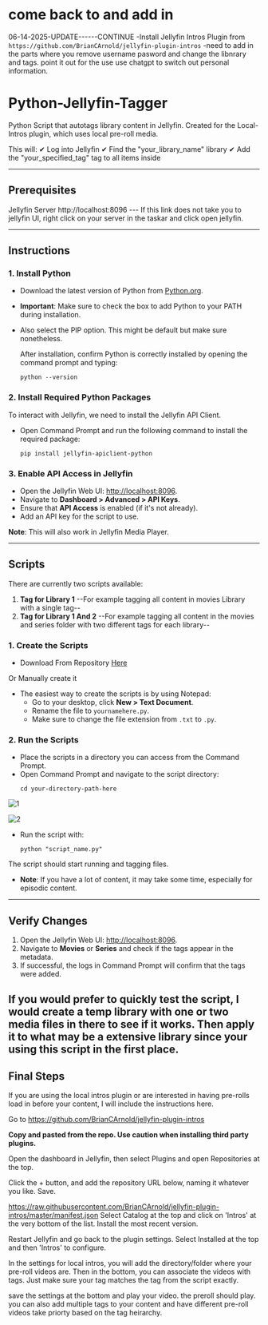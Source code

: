 # come back to and add in
06-14-2025-UPDATE------CONTINUE
-Install Jellyfin Intros Plugin from `https://github.com/BrianCArnold/jellyfin-plugin-intros`
-need to add in the parts where you remove username pasword and change the libnrary and tags. point it out for the use use chatgpt to switch out personal information.

# Python-Jellyfin-Tagger

Python Script that autotags library content in Jellyfin. Created for the Local-Intros plugin, which uses local pre-roll media.

This will: 
✔ Log into Jellyfin
✔ Find the "your_library_name" library
✔ Add the "your_specified_tag" tag to all items inside

---

## Prerequisites

Jellyfin Server
http://localhost:8096 --- If this link does not take you to jellyfin UI, right click on your server in the taskar and click open jellyfin.

---

## Instructions

### 1. Install Python

- Download the latest version of Python from [Python.org](https://www.python.org/downloads/).
- **Important**: Make sure to check the box to add Python to your PATH during installation.
- Also select the PIP option. This might be default but make sure nonetheless. 

   After installation, confirm Python is correctly installed by opening the command prompt and typing:
   ```
   python --version
   ```

### 2. Install Required Python Packages

To interact with Jellyfin, we need to install the Jellyfin API Client.

- Open Command Prompt and run the following command to install the required package:
  ```
  pip install jellyfin-apiclient-python
  ```

### 3. Enable API Access in Jellyfin

- Open the Jellyfin Web UI: [http://localhost:8096](http://localhost:8096).
- Navigate to **Dashboard > Advanced > API Keys**.
- Ensure that **API Access** is enabled (if it's not already).
- Add an API key for the script to use.

**Note**: This will also work in Jellyfin Media Player.

---

## Scripts

There are currently two scripts available:

1. **Tag for Library 1** --For example tagging all content in movies Library with a single tag--
2. **Tag for Library 1 And 2** --For example tagging all content in the movies and series folder with two different tags for each library--


### 1. Create the Scripts

- Download From Repository [Here](blank/)

Or Manually create it
- The easiest way to create the scripts is by using Notepad:
   - Go to your desktop, click **New > Text Document**.
   - Rename the file to `yournamehere.py`.
   - Make sure to change the file extension from `.txt` to `.py`.
  

### 2. Run the Scripts

- Place the scripts in a directory you can access from the Command Prompt.
- Open Command Prompt and navigate to the script directory:
  ```
  cd your-directory-path-here
  ```
![1](https://github.com/user-attachments/assets/d4de3b10-50d0-4afc-b7dd-e55c4c595776)

![2](https://github.com/user-attachments/assets/8cab0e0d-d4b7-4c42-8a28-b3cfe38e1014)


- Run the script with:
  ```
  python "script_name.py"
  ```
The script should start running and tagging files.
- **Note**: If you have a lot of content, it may take some time, especially for episodic content.

---

## Verify Changes
1. Open the Jellyfin Web UI: [http://localhost:8096](http://localhost:8096).
2. Navigate to **Movies** or **Series** and check if the tags appear in the metadata.
3. If successful, the logs in Command Prompt will confirm that the tags were added.

If you would prefer to quickly test the script, I would create a temp library with one or two media files in there to see if it works. Then apply it to what may be a extensive library since your using this script in the first place.
---

## Final Steps

If you are using the local intros plugin or are interested in having pre-rolls load in before your content, I will include the instructions here.

Go to https://github.com/BrianCArnold/jellyfin-plugin-intros

**Copy and pasted from the repo. Use caution when installing third party plugins.**

Open the dashboard in Jellyfin, then select Plugins and open Repositories at the top.

Click the + button, and add the repository URL below, naming it whatever you like. Save.

https://raw.githubusercontent.com/BrianCArnold/jellyfin-plugin-intros/master/manifest.json
Select Catalog at the top and click on 'Intros' at the very bottom of the list. Install the most recent version.

Restart Jellyfin and go back to the plugin settings. Select Installed at the top and then 'Intros' to configure.

In the settings for local intros, you will add the directory/folder where your pre-roll videos are. Then in the bottom, you can associate the videos with tags. Just make sure your tag matches the tag from the script exactly.

save the settings at the bottom and play your video. the preroll should play. you can also add multiple tags to your content and have different pre-roll videos take priorty based on the tag heirarchy.



